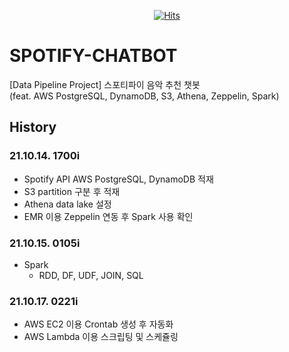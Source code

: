 <div align=center>

[![Hits](https://hits.seeyoufarm.com/api/count/incr/badge.svg?url=https://github.com/6mini/SPOTIFY-CHATBOT&count_bg=%23AAAAAA&title_bg=%23555555&icon=&icon_color=%23E7E7E7&title=Hits&edge_flat=false)](https://github.com/6mini/SPOTIFY-CHATBOT)

</div>

# SPOTIFY-CHATBOT
[Data Pipeline Project] 스포티파이 음악 추천 챗봇<br>
(feat. AWS PostgreSQL, DynamoDB, S3, Athena, Zeppelin, Spark)

## History

### 21.10.14. 1700i
- Spotify API AWS PostgreSQL, DynamoDB 적재
- S3 partition 구분 후 적재
- Athena data lake 설정
- EMR 이용 Zeppelin 연동 후 Spark 사용 확인

### 21.10.15. 0105i
- Spark 
  - RDD, DF, UDF, JOIN, SQL

### 21.10.17. 0221i
- AWS EC2 이용 Crontab 생성 후 자동화
- AWS Lambda 이용 스크립팅 및 스케쥴링